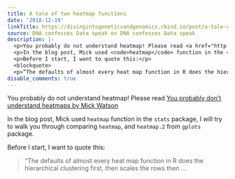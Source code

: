 ```yaml
---
title: A tale of two heatmap functions
date: '2018-12-19'
linkTitle: https://divingintogeneticsandgenomics.rbind.io/post/a-tale-of-two-heatmap-functions/
source: DNA confesses Data speak on DNA confesses Data speak
description: |-
  <p>You probably do not understand heatmap! Please read <a href="http://www.opiniomics.org/you-probably-dont-understand-heatmaps/">You probably don’t understand heatmaps by Mick Watson</a></p>
  <p>In the blog post, Mick used <code>heatmap</code> function in the <code>stats</code> package, I will try to walk you through comparing <code>heatmap</code>, and <code>heatmap.2</code> from <code>gplots</code> package.</p>
  <p>Before I start, I want to quote this:</p>
  <blockquote>
  <p>“The defaults of almost every heat map function in R does the hierarchical clustering first, then scales the rows then ...
disable_comments: true
---
```

<p>You probably do not understand heatmap! Please read <a href="http://www.opiniomics.org/you-probably-dont-understand-heatmaps/">You probably don’t understand heatmaps by Mick Watson</a></p>
<p>In the blog post, Mick used <code>heatmap</code> function in the <code>stats</code> package, I will try to walk you through comparing <code>heatmap</code>, and <code>heatmap.2</code> from <code>gplots</code> package.</p>
<p>Before I start, I want to quote this:</p>
<blockquote>
<p>“The defaults of almost every heat map function in R does the hierarchical clustering first, then scales the rows then ...